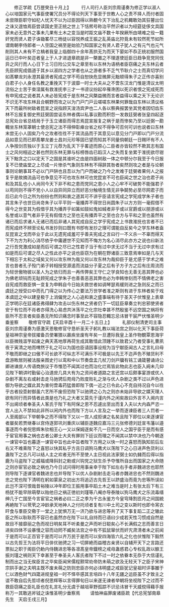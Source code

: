 <!-- { "loadSidebar": true } -->
　　修正学疏【万歴癸丑十月上】
　　行人司行人臣刘宗周谨奏为修正学以淑人心以培国家元气事臣使署冗员分不得论列天下事至于世教人心之责不择人而付者固未尝限臣职守如杞人忧天不以为过臣因得以熟覩今天下治乱之机輙敢効其狂瞽出位之诛又遑恤焉臣尝读国史至正统之世上下恬熈号称治平然识者以为经筵徒侈文具国家未必无意外之事未几果有土木之变当是时距文庙不数十年揆厥所由靖难之役一籍奸党而贤人君子诛锄畧尽三杨徒以容悦养成王振之乱英庙北狩竟未有较然死节如所谓南朝李侍郎者一人空国之祸至是始验乃知国家之有贤人君子犹人之有元气也元气削则其人未有不立槁者我皇上临御四十余年髙拱无为而天下晏如不忝正统初服然国运日已中叶矣迩者皇上于人才进退章疏是非一槩置之不理遂使廷臣日趋争竞党同伐异之风行而人心日下士习日险公交车之章至有以东林为语柄者臣窃痛之夫东林云者先臣顾宪成倡道于其乡以淑四方之学者也从之游者多不乏气节耿介之士而真切学问如髙攀龙刘永澄其最贤者宪成之学不苟自恕抉危显微屏元黜顿得朱子之正传亦喜别白君子小人身任名教之重挽天下于波靡一时士大夫从之不啻东汉龙门惟是清议太明流俗之士苦于束湿属有救淮抚李三才一书谤议纷起卒罹谗困以死识者恨之宪成死而有申宪成之说者其人未必皆宪成于是东林之风槩益微而言者益得以乘之天下无论识不识无不攻东林且合朝野而攻之以为门戸门戸云嗟嗟东林果何罪哉自东林以清议格天下而最所树敌者昆宣之说指顾天浚汤宾尹也二人各以察典报罢坐其党者因切齿东林不忘报复御史熊廷弼固尝诟东林者偶以私事议勘而积怨一发救廷弼者张皇四起逐总宪处台省总结局于于玉立诸臣而得志焉昆宣报复之祸于是而惨矣乃至以廷弼一勘輙坐东林笼罩朝士使总宪之法不得伸彰瘅台省之权不得争可否何可训也说者曰东林末尝无小人固矣乃今之攻者徃徃不于其流品而于其意见以意见分门戸即以门戸分流品如意见而已即髙攀龙姜士昌刘元珍等固已望而知其不同量倘朝廷一日赐环有不人人争按剑否独以于玉立丁元荐为乱天下乎畧迹而原心二臣者亦皆较然不欺其志有国士之风何相迫之甚也然则东林无罪与标榜唇齿已蹈汉人之失而复坐累于淮抚欲尽钳天下黜贪之口以定天下之国是其谁听之由是四面树敌一体之中顿分尔我至于今日报复不已使庙堂之上尽成一片惨杀气象则东林有不得辞其咎者矣然则攻之者是与论朝事则论朝事耳不必以门戸阱也且吾以为门户而破之乃今之发难于廷弼者果何人之报复乎是故摘流品可也争意见不可也攻东林可也党昆宣不可也臣闻之世之治也君子尚和及其乱也小人尚同今天下非不和之患而党同之患小人之心牢不可破势不能强君子以苟同则不得不党小人以自异同异立而好恶分触境生情无非争鬬势必至尽网君子而后已此今日之所为纷纷也然则和衷之道其可不讲乎臣请言宪成之学宪成学朱子者也其言朱子也世日尚竒朱子以平平则一毫播弄不得世日尚圆朱子以方方则一毫假借不得今之世变其为假借乎其为播弄乎如簧如鼓如鬼如蜮者非乎或以官爵或以朋游或以名誉或以意气者非乎无有假借方之至也无有播弄平之至也合方与平和之至也虽然有诸已而后求诸人无诸已而后非诸人其宪成自反之学乎宪成之上书救淮抚也言者不已而宪成终不辨至论私书发抄则曰既有书卽有发抄之理可谓能自反矣今之学东林者盍反昆宣之戈而卒业于此以无遗宪成羞可乎善夫宪成之言曰行一不义杀一不辜而得天下不为方为利心消尽依乎中庸遯世不见知而不悔方为名心消尽此亦方之说也曰新法之行吾党激成如是而后可谓之尽已之性君子当于有过中求无过不当于无过中求有过如是而后可谓之尽人之性此亦平之说也臣窃为在朝在野诸臣三致意焉审如是几与天下相忘于太和之域矣又何以攻东林为哉又何以攻东林为哉抑臣于是尤感于学术之难言也昔者孔子殁门弟子转相授受源逺而流益分子夏之后有子方子方之后有庄周流而为轻世傲物彼以圣人为之依归而且一再传弊矣王守仁之学良知也无善无恶其弊也必为佛老顽钝而无耻顾宪成之学朱子也善善恶恶其弊也必为申韩惨刻而不情佛老之害自宪成而救臣惧一变复为申韩自今日始夫救世者如调琴瑟焉缓则进之急则反之而已虞廷之授受曰中而孔门得之以为传心之要法万世学者准之斯则有进于东林者矣于戏本虞廷之中以建皇极于上消偏党之人心追和衷之盛事端有待于圣天子伏惟皇上表章正学明示在廷诸臣弗得肆为攻击以伤东林之贤者仍下一切廷臣章奏立判忠邪使贤者安于有位而不肖者亦得洗心易虑共沐荡平之化宗社幸甚不然殷鉴不远空国之祸将有臣所不忍言者矣臣愚无所知识痛念时事至此不容隐忍輙忘忌讳冒干宸严伏惟圣明少垂鉴察
　　敬修官守疏【天启辛酉十一月二十五日上】
　　礼部仪制清吏司主事臣刘宗周谨奏为感激天恩敬修官守恳祈圣天子躬礼教以端法宫之则以化天下事臣荷皇祖神宗皇帝拔擢备员使署猥以羸疾坐废有年矣一旦遭际我皇上圣作物覩覃恩海宇以臣微贱滥竽起废之典天髙地厚再荷生成其敢惜此顶踵不以致君父乃者受事礼曹夙夜于寅清之地而喟然于礼之可以为国也臣请因事设规为当宁献臣闻古人之言礼曰母不敬而即继之曰傲不可长欲不可纵志不可满乐不可极是以先王不迩声色不殖货利不盘游畋居则被法服亲图史行以鸾和中以节奏盘盂几杖刀剑戸牖有铭工诵箴瞽诵诗公卿进谏庻人传语商旅议于市惟恐不闻其过也而治化烂焉皆此物此志也臣入阙未几仰见陛下朝讲时勤留心治道庻几具大有为之资间者道路之言还宫以后颇事宴游或优人杂剧不离左右或射击走马驰骋后苑母乃败度败礼之渐与优人杂剧之类不过以声色进御为导欲之媒此其为害何啻毒药猛兽即陛下偶一近之已令此心不克自持况自今以徃乎古者投壶射御虽六艺所不废但恐陛下以驰骋之心为之则亦未始非导欲之媒天理人欲有同行而异情者此类是也乃礼之大者又莫先于谨内外之闲矣故曰外言不入阃内言不出阃顷者奉圣夫人客氏于陛下有阿保之恩不忍遽出至出而复入夫以大内森严恣一宫人出入不禁如此非所以闲内外也而陛下方以人言及之一举而逐谏臣者三人罚者一人至阁部以下举朝争之而不得陛下又以一宫人成拒谏之名矣且陛下即位以来逐谏官者屡矣若贾继春以宫侍逐郭巩刘重庆以辅臣逐魏应嘉冯三元张修德刘廷宣韦藩以邉事逐而今者倪思辉朱钦相王心一又以保姆逐矣不几一日而空人之国乎臣于是而有感于宦官用事之祸也古者公卿士大夫有罪则下廷议而理之不闻其以禁中决也乃今朝逐一谏官中旨也暮逐一谏官中旨也此中旨者陛下方用之以快一时之喜怒而孰知前后左右又不难乘陛下之喜怒以快其私乎方且日调狗马鹰犬以荡陛下之心日进声色货利以蛊陛下之志凡可以结人主之欢者无所不至使人主日视此法家弼士如仇雠而后得以指鹿为马盗陛下之威福或降斜封之勅或兴钩党之狱生杀予夺惟所自出而国家之大命随之则亦宦官必致之祸也乃今日试问得时用事亲幸于陛下如左右手者非魏进忠也耶然则导陛下逐谏官者魏进忠也并导陛下以优人杂剧射击走马者亦魏进忠也不然则魏进忠之党也陛下清明在躬如蒙泉之初出方将追迈古先哲王以跻盛治而竟为忠等所误如此岂不深可恨哉昔裕陵以冲年即位王振用事卒蹈土木之难当是时上有张太后下有三杨犹不能早除萌孽以贻他日之祸正徳初刘瑾等八阉亦导泰陵以狗马鹰犬之乐流毒缙绅几于亡国至今言宦官之祸者必曰二正之季为千古永鉴方今皇穹降割匝月之间国綂再絶陛下以茕茕之冲龄承天地神人之付托顷者复有川中土司之变以斯时也即令宵衣旰食与羣臣交儆于一堂之上犹惧万无一济乃欲与进忠等共了天下事复蹈二正之辙此臣之所以耿耿而不容已也虽然亦在陛下以礼自持而已语曰少成若天性习惯成自然是故目不接靡丽之色而视日明矣耳不听柔曼之声而听日聪矣心不长满假之志而善言日进矣四体不设暴慢之容而动罔不臧矣法宫之中有不狐鼠窜伏而奸宄肃清者未之前闻于是而可以正百官于是而可以齐万民于是而可以安四海皆六礼之化也伏惟陛下毅然以古先哲王为法将平日俳优驰骋之习一切屏絶而益稽古亲贤以自辅开天下之言路还票拟之职于阁臣仍勅内侍魏进忠等各凛髙皇帝鐡榜之戒毋蛊惑君心专权乱政以酿王振刘瑾之祸则天下幸甚至于奉圣夫人客氏者陛下不过一时之依眷本无忝于大信谨礼制而出之当无俟臣言之毕矣臣闻宋儒程颢常劝帝防未萌之欲及无轻天下之臣子宋神宗拱手谢之夫明主既不废未萌之防则忠臣亦何必讳明盛之戒臣犹记皇祖时评事雒于仁以酒色财气四箴进规皇祖一时不怿卒感其言培四十八年无疆之运臣虽不才致主之谊不敢自后先哲顷者倪思辉等以言得罪旬日以来遂无谏者举朝将坐视陛下之过而不救臣窃痛之臣礼臣也在礼言礼分无虞于越俎草野孤踪不识忌讳冒干天威傥得藉手报称万一其敢逃斧钺之诛惟圣明少垂察焉
　　请恤神庙罪废诸臣疏【代总宪邹南皋先生　天启壬戌三月】
